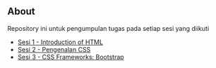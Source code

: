## About

Repository ini untuk pengumpulan tugas pada setiap sesi yang diikuti

* [Sesi 1 - Introduction of HTML](https://github.com/katon26/hacktiv8-assignment/tree/master/sesi_1)
* [Sesi 2 - Pengenalan CSS](https://github.com/katon26/hacktiv8-assignment/tree/master/sesi_2)
* [Sesi 3 - CSS Frameworks: Bootstrap](https://github.com/katon26/hacktiv8-assignment/tree/master/sesi_3)
